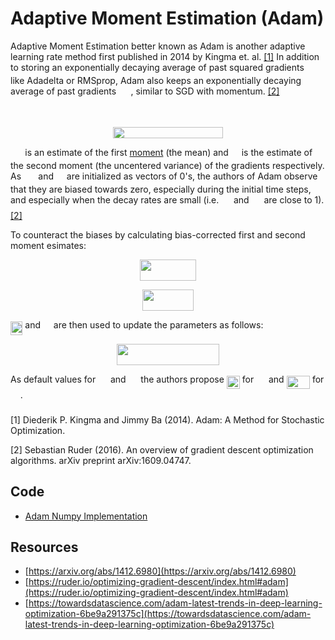 # Adaptive Moment Estimation (Adam)

Adaptive Moment Estimation better known as Adam is another adaptive learning rate method first published in 2014 by Kingma et. al. <a href="#citation1">[1]</a> In addition to storing an exponentially decaying average of past squared gradients <img src="tex/3e3c6ee78813607a4d976d92c19dd36e.svg?invert_in_darkmode" align=middle width=12.93385829999999pt height=14.15524440000002pt/> like Adadelta or RMSprop, Adam also keeps an exponentially decaying average of past gradients <img src="tex/ddb44cc6d9b5fa907d7e2d60daed1bca.svg?invert_in_darkmode" align=middle width=19.398893249999993pt height=14.15524440000002pt/>, similar to SGD with momentum. <a href="#citation2">[2]</a>

<p align="center"><img src="tex/b65d13242f56b3410177b1401dd8b7e8.svg?invert_in_darkmode" align=middle width=186.52399425pt height=16.438356pt/></p>

<p align="center"><img src="tex/824123b152beebd863c67856d33ed802.svg?invert_in_darkmode" align=middle width=175.77045585pt height=18.312383099999998pt/></p>

<img src="tex/ddb44cc6d9b5fa907d7e2d60daed1bca.svg?invert_in_darkmode" align=middle width=19.398893249999993pt height=14.15524440000002pt/> is an estimate of the first [moment](https://en.wikipedia.org/wiki/Moment_(mathematics)) (the mean) and <img src="tex/3e3c6ee78813607a4d976d92c19dd36e.svg?invert_in_darkmode" align=middle width=12.93385829999999pt height=14.15524440000002pt/> is the estimate of the second moment (the uncentered variance) of the gradients respectively. As <img src="tex/ddb44cc6d9b5fa907d7e2d60daed1bca.svg?invert_in_darkmode" align=middle width=19.398893249999993pt height=14.15524440000002pt/> and <img src="tex/3e3c6ee78813607a4d976d92c19dd36e.svg?invert_in_darkmode" align=middle width=12.93385829999999pt height=14.15524440000002pt/> are initialized as vectors of 0's, the authors of Adam observe that they are biased towards zero, especially during the initial time steps, and especially when the decay rates are small (i.e. <img src="tex/15ef3b23ef739e47090fa0825bf9d390.svg?invert_in_darkmode" align=middle width=15.85051049999999pt height=22.831056599999986pt/> and <img src="tex/2cae3bbfffb6ab2858054ba28bfcba80.svg?invert_in_darkmode" align=middle width=15.85051049999999pt height=22.831056599999986pt/> are close to 1). <a href="#citation2">[2]</a>

To counteract the biases by calculating bias-corrected first and second moment esimates:

<p align="center"><img src="tex/f4bee786ed43433221a48b27a5ed87ec.svg?invert_in_darkmode" align=middle width=89.0938092pt height=33.85762545pt/></p>

<p align="center"><img src="tex/4ea6f1054f33b2fe4ccc258e940fdce1.svg?invert_in_darkmode" align=middle width=82.62875774999999pt height=33.85762545pt/></p>

<img src="tex/285dbe2a851d6e35501b39511115cd05.svg?invert_in_darkmode" align=middle width=19.398893249999993pt height=22.831056599999986pt/> and <img src="tex/f24bd5b399fcd2f1620d8978d4c3d069.svg?invert_in_darkmode" align=middle width=12.93385829999999pt height=22.831056599999986pt/> are then used to update the parameters as follows:

<p align="center"><img src="tex/2feec3f6a85bfa367ca19d5e6d7002e6.svg?invert_in_darkmode" align=middle width=163.22396145pt height=33.4857765pt/></p>

As default values for <img src="tex/15ef3b23ef739e47090fa0825bf9d390.svg?invert_in_darkmode" align=middle width=15.85051049999999pt height=22.831056599999986pt/> and <img src="tex/2cae3bbfffb6ab2858054ba28bfcba80.svg?invert_in_darkmode" align=middle width=15.85051049999999pt height=22.831056599999986pt/> the authors propose <img src="tex/1c22e0ed21fd53f1f1d04d22d5d21677.svg?invert_in_darkmode" align=middle width=21.00464354999999pt height=21.18721440000001pt/> for <img src="tex/15ef3b23ef739e47090fa0825bf9d390.svg?invert_in_darkmode" align=middle width=15.85051049999999pt height=22.831056599999986pt/> and <img src="tex/a53a375441275f24641fc239deb138cb.svg?invert_in_darkmode" align=middle width=37.44306224999999pt height=21.18721440000001pt/> for <img src="tex/2cae3bbfffb6ab2858054ba28bfcba80.svg?invert_in_darkmode" align=middle width=15.85051049999999pt height=22.831056599999986pt/>.

<p id="citation1">[1] Diederik P. Kingma and Jimmy Ba (2014). Adam: A Method for Stochastic Optimization.</p>

<p id="citation2">[2] Sebastian Ruder (2016). An overview of gradient descent optimization algorithms. arXiv preprint arXiv:1609.04747.</p>

## Code

- [Adam Numpy Implementation](code/adam.py)

## Resources

- [https://arxiv.org/abs/1412.6980](https://arxiv.org/abs/1412.6980)
- [https://ruder.io/optimizing-gradient-descent/index.html#adam](https://ruder.io/optimizing-gradient-descent/index.html#adam)
- [https://towardsdatascience.com/adam-latest-trends-in-deep-learning-optimization-6be9a291375c](https://towardsdatascience.com/adam-latest-trends-in-deep-learning-optimization-6be9a291375c)